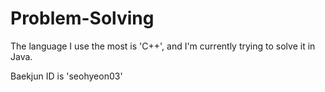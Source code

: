 # Problem-Solving

The language I use the most is 'C++', and I'm currently trying to solve it in Java.

Baekjun ID is 'seohyeon03'
